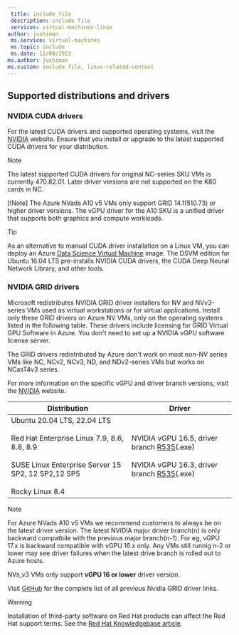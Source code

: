 ```yaml
---
 title: include file
 description: include file
 services: virtual-machines-linux
author: jushiman
 ms.service: virtual-machines
 ms.topic: include
 ms.date: 12/08/2023
ms.author: jushiman
ms.custom: include file, linux-related-content
---
```


## Supported distributions and drivers

### NVIDIA CUDA drivers

For the latest CUDA drivers and supported operating systems, visit the [NVIDIA](https://developer.nvidia.com/cuda-zone) website. Ensure that you install or upgrade to the latest supported CUDA drivers for your distribution. 

> [!NOTE]
> The latest supported CUDA drivers for original NC-series SKU VMs is currently 470.82.01. Later driver versions are not supported on the K80 cards in NC.
>
> [!Note]
>The Azure NVads A10 v5 VMs only support GRID 14.1(510.73) or higher driver versions. The vGPU driver for the A10 SKU is a unified driver that supports both graphics and compute workloads.

> [!TIP]
> As an alternative to manual CUDA driver installation on a Linux VM, you can deploy an Azure [Data Science Virtual Machine](/azure/machine-learning/data-science-virtual-machine/overview) image. The DSVM edition for Ubuntu 16.04 LTS pre-installs NVIDIA CUDA drivers, the CUDA Deep Neural Network Library, and other tools.


### NVIDIA GRID drivers

Microsoft redistributes NVIDIA GRID driver installers for NV and NVv3-series VMs used as virtual workstations or for virtual applications. Install only these GRID drivers on Azure NV VMs, only on the operating systems listed in the following table. These drivers include licensing for GRID Virtual GPU Software in Azure. You don't need to set up a NVIDIA vGPU software license server.

The GRID drivers redistributed by Azure don't work on most non-NV series VMs like NC, NCv2, NCv3, ND, and NDv2-series VMs but works on NCasT4v3 series.

For more information on the specific vGPU and driver branch versions, visit the [NVIDIA](https://docs.nvidia.com/grid/) website.

|Distribution|Driver|
| --- | -- |
|Ubuntu 20.04 LTS, 22.04 LTS<br/><br/>Red Hat Enterprise Linux 7.9, 8.6, 8.8, 8.9<br/><br/>SUSE Linux Enterprise Server 15 SP2, 12 SP2,12 SP5<br/><br/>Rocky Linux 8.4| NVIDIA vGPU 16.5, driver branch [R535](https://download.microsoft.com/download/8/d/a/8da4fb8e-3a9b-4e6a-bc9a-72ff64d7a13c/NVIDIA-Linux-x86_64-535.161.08-grid-azure.run)(.exe) <br/><br/> NVIDIA vGPU 16.3, driver branch [R535](https://download.microsoft.com/download/1/4/4/14450d0e-a3f2-4b0a-9bb4-a8e729e986c4/NVIDIA-Linux-x86_64-535.154.05-grid-azure.run)(.exe)|

> [!Note]
>For Azure NVads A10 v5 VMs we recommend customers to always be on the latest driver version. The latest NVIDIA major driver branch(n) is only backward compatbile with the previous major branch(n-1). For eg, vGPU 17.x is backward compatible with vGPU 16.x only. Any VMs still runnig n-2 or lower may see driver failures when the latest drive branch is rolled out to Azure hosts.
>>
>NVs_v3 VMs only support **vGPU 16 or lower** driver version.
>


Visit [GitHub](https://github.com/Azure/azhpc-extensions/blob/master/NvidiaGPU/resources.json) for the complete list of all previous Nvidia GRID driver links.

> [!WARNING] 
> Installation of third-party software on Red Hat products can affect the Red Hat support terms. See the [Red Hat Knowledgebase article](https://access.redhat.com/articles/1067).
>
